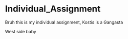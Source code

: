 # Individual_Assignment

Bruh this is my individual assignment, Kostis is a Gangasta

West side baby